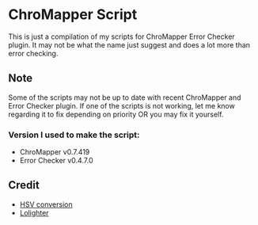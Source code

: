# ChroMapper Script

This is just a compilation of my scripts for ChroMapper Error Checker plugin. It may not be what the name just suggest and does a lot more than error checking.

## Note

Some of the scripts may not be up to date with recent ChroMapper and Error Checker plugin. If one of the scripts is not working, let me know regarding it to fix depending on priority OR you may fix it yourself.

### Version I used to make the script:

-   ChroMapper v0.7.419
-   Error Checker v0.4.7.0

## Credit

-   [HSV conversion](https://axonflux.com/handy-rgb-to-hsl-and-rgb-to-hsv-color-model-c)
-   [Lolighter](https://github.com/Loloppe/Lolighter)
